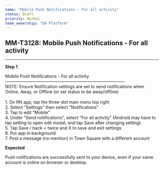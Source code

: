 ```yaml
---
name: "Mobile Push Notifications - For all activity"
status: Draft
priority: Normal
team_ownership: "QA Platform"
---
```


## MM-T3128: Mobile Push Notifications - For all activity

---

**Step 1**

Mobile Push Notifications - For all activity\
————————————————————————————\
NOTE: Ensure Notification settings are set to send notifications when Online, Away, or Offline (or set status to be away/offline)\
\
1\. On RN app, tap the three-dot main menu top right\
2\. Select "Settings" then select "Notifications"\
3\. Tap to edit “Mobile”\
4\. Under "Send notifications", select "For all activity" (Android may have to tap setting to open edit modal, and tap Save after changing setting)\
5\. Tap Save / back < twice and X to save and exit settings\
6\. Put app in background\
7\. Post a message (no mention) in Town Square with a different account

**Expected**

Push notifications are successfully sent to your device, even if your same account is online on browser or desktop.
